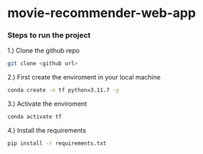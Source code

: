 # movie-recommender-web-app

### Steps to run the project

1.) Clone the github repo

```bash
git clone <github url>
```

2.) First create the enviroment in your local machine

```bash
conda create -n tf python=3.11.7 -y
```

3.) Activate the enviroment

```bash
conda activate tf
```

4.) Install the requirements

```bash
pip install -r requirements.txt
```
